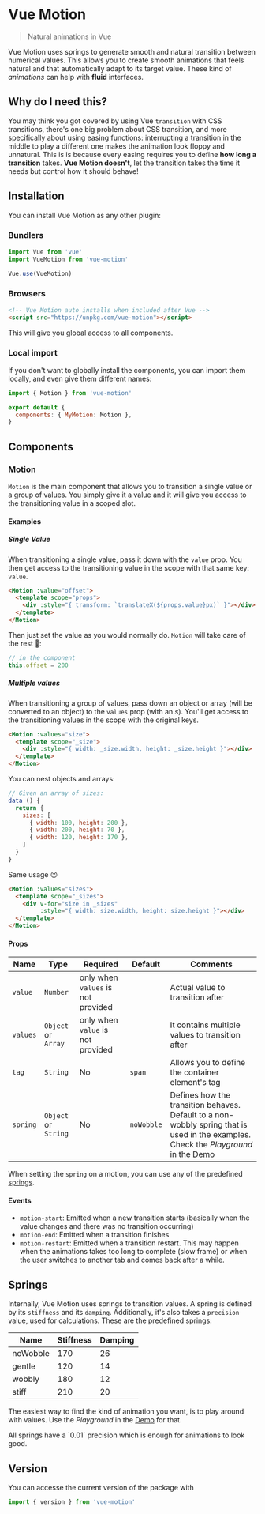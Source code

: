 # Vue Motion

> Natural animations in Vue

Vue Motion uses springs to generate smooth and natural transition between
numerical values. This allows you to create smooth animations that feels natural
and that automatically adapt to its target value. These kind of _animations_ can
help with **fluid** interfaces.

## Why do I need this?

You may think you got covered by using Vue `transition` with CSS transitions, there's one big problem about CSS transition, and more specifically about using easing functions: interrupting a transition in the middle to play a different one makes the animation look floppy and unnatural. This is is because every easing requires you to define **how long a transition** takes. **Vue Motion doesn't**, let the transition takes the time it needs but control how it should behave!

## Installation

You can install Vue Motion as any other plugin:

### Bundlers

```js
import Vue from 'vue'
import VueMotion from 'vue-motion'

Vue.use(VueMotion)
```

### Browsers

```html
<!-- Vue Motion auto installs when included after Vue -->
<script src="https://unpkg.com/vue-motion"></script>
```

This will give you global access to all components.

### Local import

If you don't want to globally install the components, you can import them locally,
and even give them different names:

```js
import { Motion } from 'vue-motion'

export default {
  components: { MyMotion: Motion },
}
```

## Components

### Motion

`Motion` is the main component that allows you to transition a single value or a
group of values. You simply give it a value and it will give you access to the
transitioning value in a scoped slot.


#### Examples

##### Single Value

When transitioning a single value, pass it down with the `value` prop. You then
get access to the transitioning value in the scope with that same key: `value`.

```html
<Motion :value="offset">
  <template scope="props">
    <div :style="{ transform: `translateX(${props.value}px)` }"></div>
  </template>
</Motion>
```

Then just set the value as you would normally do. `Motion` will take care of the
rest 🙂:

```js
// in the component
this.offset = 200
```

##### Multiple values

When transitioning a group of values, pass down an object or array (will be
converted to an object) to the `values` prop (with an _s_). You'll get access to
the transitioning values in the scope with the original keys.

```html
<Motion :values="size">
  <template scope="_size">
    <div :style="{ width: _size.width, height: _size.height }"></div>
  </template>
</Motion>
```

You can nest objects and arrays:

```js
// Given an array of sizes:
data () {
  return {
    sizes: [
      { width: 100, height: 200 },
      { width: 200, height: 70 },
      { width: 120, height: 170 },
    ]
  }
}
```

Same usage 😉

```html
<Motion :values="sizes">
  <template scope="_sizes">
    <div v-for="size in _sizes"
         :style="{ width: size.width, height: size.height }"></div>
  </template>
</Motion>
```


#### Props

|Name|Type|Required|Default|Comments|
|----|----|--------|-------|--------|
|`value`|`Number`|only when `values` is not provided||Actual value to transition after|
|`values`|`Object` or `Array`|only when `value` is not provided||It contains multiple values to transition after|
|`tag`|`String`|No|`span`|Allows you to define the container element's tag|
|`spring`|`Object` or `String`|No|`noWobble`|Defines how the transition behaves. Default to a non-wobbly spring that is used in the examples. Check the _Playground_ in the <a href="#/">Demo</a> |

When setting the `spring` on a motion, you can use any of the predefined [springs](#springs).

#### Events

- `motion-start`: Emitted when a new transition starts (basically when the value
  changes and there was no transition occurring)
- `motion-end`: Emitted when a transition finishes
- `motion-restart`: Emitted when a transition restart. This may happen when the
  animations takes too long to complete (slow frame) or when the user switches
  to another tab and comes back after a while.

## Springs

Internally, Vue Motion uses springs to transition values. A spring is defined by
its `stiffness` and its `damping`. Additionally, it's also takes a `precision`
value, used for calculations. These are the predefined springs:

|Name|Stiffness|Damping|
|----|---------|-------|
|noWobble|170|26|
|gentle|120|14|
|wobbly|180|12|
|stiff|210 |20|

The easiest way to find the kind of animation you want, is to play around with
values. Use the _Playground_ in the <a href="#/">Demo</a> for that.

<p class="warning">
All springs have a `0.01` precision which is enough for animations to look good.
</p>

## Version

You can accesse the current version of the package with

```js
import { version } from 'vue-motion'
```
